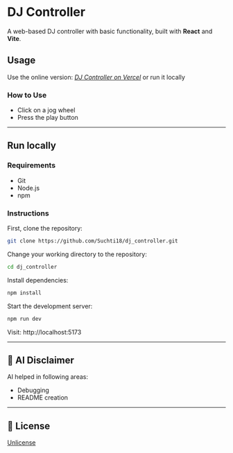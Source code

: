 # DJ Controller

A web-based DJ controller with basic functionality, built with **React** and **Vite**.

## Usage

Use the online version: _[DJ Controller on Vercel](https://djcontroller.vercel.app)_ or run it locally

### How to Use

- Click on a jog wheel
- Press the play button

---
## Run locally

### Requirements

- Git
- Node.js
- npm

### Instructions

First, clone the repository:
```bash
git clone https://github.com/Suchti18/dj_controller.git
```

Change your working directory to the repository:
```bash
cd dj_controller
```

Install dependencies:
```bash
npm install
```

Start the development server:
```bash
npm run dev
```

Visit: http://localhost:5173

---

## 🤖 AI Disclaimer

AI helped in following areas:
* Debugging
* README creation

---

## 📜 License

[Unlicense](https://unlicense.org)
